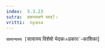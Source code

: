 ```yaml
---
index:  5.3.23
sutra:  प्रकारवचने थाल्?।
vritti:  nyasa
---
```


`सामान्यस्य [`सायास्य विशेषो भेदकः=प्रकारः`-काशिका]
